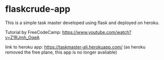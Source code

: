 # flaskcrude-app
This is a simple task master developed using flask and deployed on heroku.

Tutorial by FreeCodeCamp: https://www.youtube.com/watch?v=Z1RJmh_OqeA

link to heroku app: https://taskmaster-ali.herokuapp.com/ (as heroku removed the free plane, this app is no longer avaliable)
